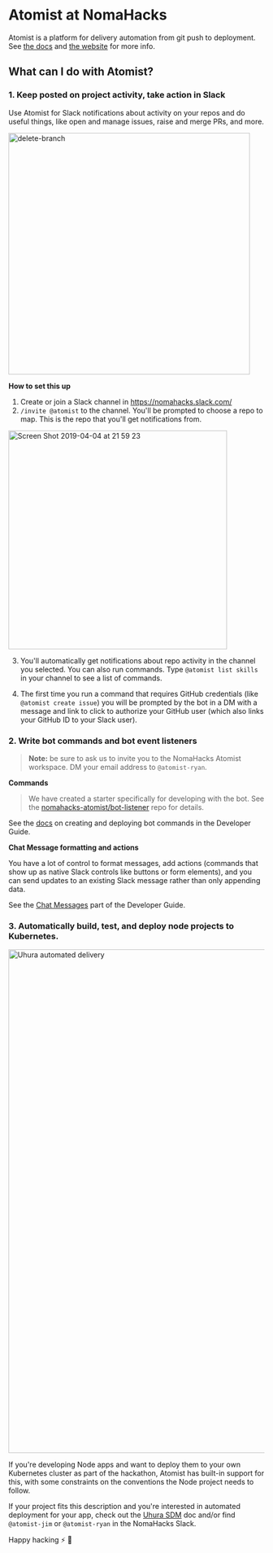# Atomist at NomaHacks

Atomist is a platform for delivery automation from git push to deployment. See [the docs](https://docs.atomist.com/) and [the website](https://atomist.com) for more info.

## What can I do with Atomist?

### 1. Keep posted on project activity, take action in Slack

Use Atomist for Slack notifications about activity on your repos and do useful things, like open and manage issues, raise and merge PRs, and more.

<img width="475" alt="delete-branch" src="https://user-images.githubusercontent.com/7320285/55599210-86d6ed80-570b-11e9-9cc7-7f53efca6223.png">

**How to set this up**

1. Create or join a Slack channel in https://nomahacks.slack.com/
2. `/invite @atomist` to the channel. You'll be prompted to choose a repo to map. This is the repo that you'll get notifications from. 

<img width="430" alt="Screen Shot 2019-04-04 at 21 59 23" src="https://user-images.githubusercontent.com/774714/55604514-058c5480-5725-11e9-9355-4f1835033b64.png">

3. You'll automatically get notifications about repo activity in the channel you selected. You can also run commands. Type `@atomist list skills` in your channel to see a list of commands.

4. The first time you run a command that requires GitHub credentials (like `@atomist create issue`) you will be prompted by the bot in a DM with a message and link to click to authorize your GitHub user (which also links your GitHub ID to your Slack user).


### 2. Write bot commands and bot event listeners

> **Note:** be sure to ask us to invite you to the NomaHacks Atomist workspace. DM your email address to `@atomist-ryan`.

**Commands**

> We have created a starter specifically for developing with the bot. See the [nomahacks-atomist/bot-listener](https://github.com/nomahacks-atomist/bot-listener) repo for details.

See the [docs](https://docs.atomist.com/developer/commands/) on creating and deploying bot commands in the Developer Guide.

**Chat Message formatting and actions**

You have a lot of control to format messages, add actions (commands that show up as native Slack controls like buttons or form elements), and you can send updates to an existing Slack message rather than only appending data.

See the [Chat Messages](https://docs.atomist.com/developer/slack/) part of the Developer Guide.

### 3. Automatically build, test, and deploy node projects to Kubernetes.

<img width="990" alt="Uhura automated delivery" src="https://user-images.githubusercontent.com/7320285/55605944-b7c71a80-572b-11e9-96e8-67374d5ff1ef.png">

If you're developing Node apps and want to deploy them to your own Kubernetes cluster as part of the hackathon, Atomist has built-in support for this, with some constraints on the conventions the Node project needs to follow.

If your project fits this description and you're interested in automated deployment for your app, check out the [Uhura SDM](https://docs.atomist.com/user/uhura/) doc and/or find `@atomist-jim` or `@atomist-ryan` in the NomaHacks Slack.

Happy hacking :zap: :tada:
